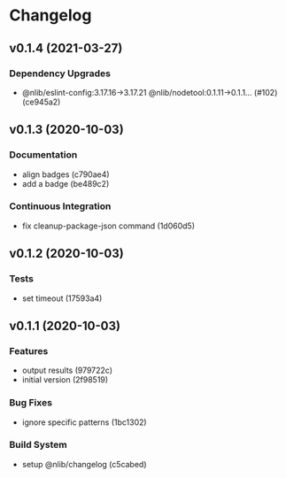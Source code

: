 # Changelog

## v0.1.4 (2021-03-27)

### Dependency Upgrades

- @nlib/eslint-config:3.17.16→3.17.21 @nlib/nodetool:0.1.11→0.1.1… (#102) (ce945a2)


## v0.1.3 (2020-10-03)

### Documentation

- align badges (c790ae4)
- add a badge (be489c2)

### Continuous Integration

- fix cleanup-package-json command (1d060d5)


## v0.1.2 (2020-10-03)

### Tests

- set timeout (17593a4)


## v0.1.1 (2020-10-03)

### Features

- output results (979722c)
- initial version (2f98519)

### Bug Fixes

- ignore specific patterns (1bc1302)

### Build System

- setup @nlib/changelog (c5cabed)


